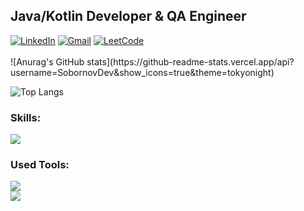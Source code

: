 
## Java/Kotlin Developer & QA Engineer

<div align="left">
<a href="https://www.linkedin.com/in/vladimir-sobornov/"><img alt="LinkedIn" src="https://img.shields.io/badge/linkedin-%230077B5.svg?style=for-the-badge&logo=linkedin&logoColor=white"/></a>
<a href="mailto:thecodegod1@gmail.com"><img alt="Gmail" src="https://img.shields.io/badge/Gmail-D14836?style=for-the-badge&logo=gmail&logoColor=white"/></a>
<a href="https://leetcode.com/SobornovDev/"><img alt="LeetCode" src="https://img.shields.io/badge/LeetCode-FFA116?style=for-the-badge&logo=leetcode&logoColor=white"/></a>
</div>

<br/>

 
<div>
![Anurag's GitHub stats](https://github-readme-stats.vercel.app/api?username=SobornovDev&show_icons=true&theme=tokyonight)

![Top Langs](https://github-readme-stats.vercel.app/api/top-langs/?username=SobornovDev&layout=compact&theme=tokyonight)
</div> 
 
### Skills:

[![](https://skillicons.dev/icons?i=java,spring,hibernate,kotlin,aws,postgres)]()

### Used Tools:

[![](https://skillicons.dev/icons?i=stackoverflow,git,idea,eclipse,docker,vscode)]()                                                             
                                                                                                                                                    </a>                                                                                                                                                   [![](https://skillicons.dev/icons?i=jenkins,openshift,matlab,prometheus,r)]()





